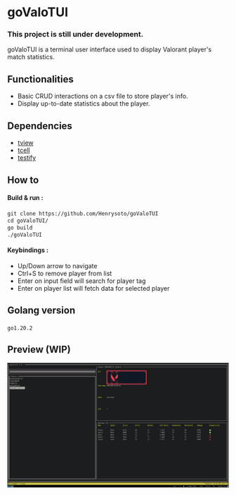 # goValoTUI

### This project is still under development.

goValoTUI is a terminal user interface used to display Valorant player's match statistics.

## Functionalities
- Basic CRUD interactions on a csv file to store player's info.
- Display up-to-date statistics about the player.

## Dependencies
- [tview](https://github.com/rivo/tview)
- [tcell](https://github.com/gdamore/tcell)
- [testify](https://github.com/stretchr/testify)
 
 ## How to
 #### Build & run :
 ```
 git clone https://github.com/Henrysoto/goValoTUI
 cd goValoTUI/
 go build
 ./goValoTUI
 ```
 #### Keybindings :
 - Up/Down arrow to navigate
 - Ctrl+S to remove player from list
 - Enter on input field will search for player tag
 - Enter on player list will fetch data for selected player

 ## Golang version
 `go1.20.2`
 
 ## Preview (WIP)
 ![goValoTUI](https://github.com/Henrysoto/goValoTUI/blob/master/screenshots/screenshot.png?raw=true)
